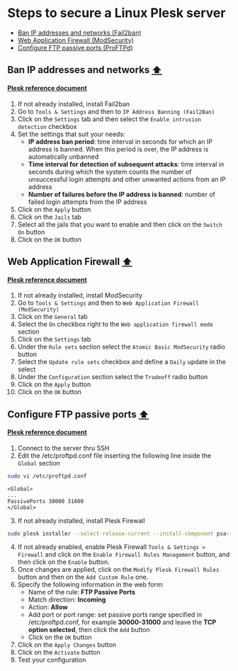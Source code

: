 # Steps to secure a Linux Plesk server

* [Ban IP addresses and networks (Fail2ban)](#ban-ip-addresses-and-networks)
* [Web Application Firewall (ModSecurity)](#web-application-firewall)
* [Configure FTP passive ports (ProFTPd)](#configure-ftp-passive-ports)



## Ban IP addresses and networks [:arrow_up:](#steps-to-secure-a-linux-plesk-server)
#### [Plesk reference document](https://docs.plesk.com/en-US/onyx/administrator-guide/server-administration/protection-against-brute-force-attacks-fail2ban.73381/)

1. If not already installed, install Fail2ban
2. Go to `Tools & Settings` and then to `IP Address Banning (Fail2Ban)`
3. Click on the `Settings` tab and then select the `Enable intrusion detection` checkbox
4. Set the settings that suit your needs:
   - **IP address ban period**: time interval in seconds for which an IP address is banned. When this period is over, the IP address is automatically unbanned
   - **Time interval for detection of subsequent attacks**: time interval in seconds during which the system counts the number of unsuccessful login attempts and other unwanted actions from an IP address
   - **Number of failures before the IP address is banned**: number of failed login attempts from the IP address
5. Click on the `Apply` button
6. Click on the `Jails` tab
7. Select all the jails that you want to enable and then click on the `Switch On` button
8. Click on the `OK` button



## Web Application Firewall [:arrow_up:](#steps-to-secure-a-linux-plesk-server)
#### [Plesk reference document](https://docs.plesk.com/en-US/onyx/administrator-guide/server-administration/web-application-firewall-modsecurity.73383/)

1. If not already installed, install ModSecurity
2. Go to `Tools & Settings` and then to `Web Application Firewall (ModSecurity)`
3. Click on the `General` tab
4. Select the `On` checkbox right to the `Web application firewall mode` section
5. Click on the `Settings` tab
6. Under the `Rule sets` section select the `Atomic Basic ModSecurity` radio button
7. Select the `Update rule sets` checkbox and define a `Daily` update in the select
8. Under the `Configuration` section select the `Tradeoff` radio button
9. Click on the `Apply` button
10. Click on the `OK` button



## Configure FTP passive ports [:arrow_up:](#steps-to-secure-a-linux-plesk-server)
#### [Plesk reference document](https://support.plesk.com/hc/en-us/articles/213902285)

1. Connect to the server thru SSH
2. Edit the /etc/proftpd.conf file inserting the following line inside the `Global` section
```bash
sudo vi /etc/proftpd.conf
```    
```
<Global>
...
PassivePorts 30000 31000
</Global>
```
3. If not already installed, install Plesk Firewall 
```bash
sudo plesk installer --select-release-current --install-component psa-firewall
```
4. If not already enabled, enable Plesk Firewall `Tools & Settings > Firewall` and click on the `Enable Firewall Rules Management` button, and then click on the `Enable` button.
5. Once changes are applied, click on the `Modify Plesk Firewall Rules` button and then on the `Add Custom Rule` one.
6. Specify the following information in the web form:
   - Name of the rule: **FTP Passive Ports**
   - Match direction: **Incoming**
   - Action: **Allow**
   - Add port or port range: set passive ports range specified in /etc/proftpd.conf, for example **30000-31000** and leave the **TCP option selected**, then click the `Add` button
   - Click on the `OK` button
7. Click on the `Apply Changes` button
8. Click on the `Activate` button
9. Test your configuration
